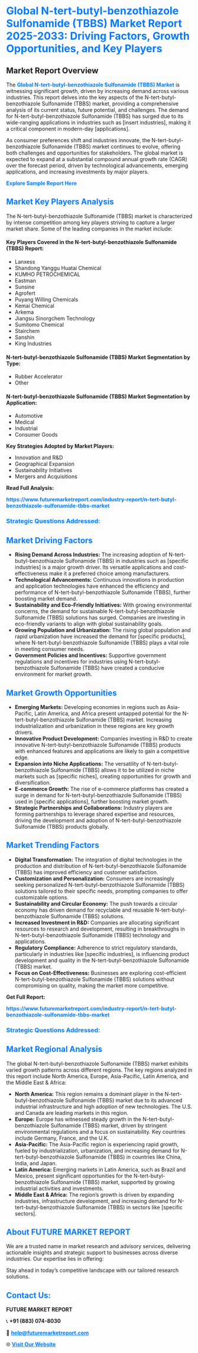 <h1 style="color: #007BFF;">Global N-tert-butyl-benzothiazole Sulfonamide (TBBS) Market Report 2025-2033: Driving Factors, Growth Opportunities, and Key Players</h1>

<section id="overview">
<h2>Market Report Overview</h2>
<p>The <a href="https://www.futuremarketreport.com/industry-report/n-tert-butyl-benzothiazole-sulfonamide-tbbs-market" style="color: #007BFF; text-decoration: none;"><strong>Global N-tert-butyl-benzothiazole Sulfonamide (TBBS) Market</strong></a> is witnessing significant growth, driven by increasing demand across various industries. This report delves into the key aspects of the N-tert-butyl-benzothiazole Sulfonamide (TBBS) market, providing a comprehensive analysis of its current status, future potential, and challenges. The demand for N-tert-butyl-benzothiazole Sulfonamide (TBBS) has surged due to its wide-ranging applications in industries such as [insert industries], making it a critical component in modern-day [applications].</p>
<p>As consumer preferences shift and industries innovate, the N-tert-butyl-benzothiazole Sulfonamide (TBBS) market continues to evolve, offering both challenges and opportunities for stakeholders. The global market is expected to expand at a substantial compound annual growth rate (CAGR) over the forecast period, driven by technological advancements, emerging applications, and increasing investments by major players.</p>
</section>

<section id="overview">
<p><a href="https://www.futuremarketreport.com/request-sample/reportId=114685" style="color: #007BFF; text-decoration: none;"><strong>Explore Sample Report Here</strong></a></p>
</section>

<section id="key-players">
<h2 style="color: #007BFF;">Market Key Players Analysis</h2>
<p>The N-tert-butyl-benzothiazole Sulfonamide (TBBS) market is characterized by intense competition among key players striving to capture a larger market share. Some of the leading companies in the market include:</p>
<h4>Key Players Covered in the N-tert-butyl-benzothiazole Sulfonamide (TBBS) Report:</h4>
<ul><li>Lanxess</li><li>Shandong Yanggu Huatai Chemical</li><li>KUMHO PETROCHEMICAL</li><li>Eastman</li><li>Sunsine</li><li>Agrofert</li><li>Puyang Willing Chemicals</li><li>Kemai Chemical</li><li>Arkema</li><li>Jiangsu Sinorgchem Technology</li><li>Sumitomo Chemical</li><li>Stairchem</li><li>Sanshin</li><li>King Industries</li></ul>
<h4>N-tert-butyl-benzothiazole Sulfonamide (TBBS) Market Segmentation by Type:</h4>
<ul><li>Rubber Accelerator</li><li>Other</li></ul>

<h4>N-tert-butyl-benzothiazole Sulfonamide (TBBS) Market Segmentation by Application:</h4>
<ul><li>Automotive</li><li>Medical</li><li>Industrial</li><li>Consumer Goods</li></ul>
<p><strong>Key Strategies Adopted by Market Players:</strong></p>
<ul>
<li>Innovation and R&D</li>
<li>Geographical Expansion</li>
<li>Sustainability Initiatives</li>
<li>Mergers and Acquisitions</li>
</ul>
</section>

<section>
<p><strong>Read Full Analysis: </strong></p><a href="https://www.futuremarketreport.com/industry-report/n-tert-butyl-benzothiazole-sulfonamide-tbbs-market" style="color: #007BFF; text-decoration: none;"><strong>https://www.futuremarketreport.com/industry-report/n-tert-butyl-benzothiazole-sulfonamide-tbbs-market</strong></a>
<h3 style="color: #007BFF;">Strategic Questions Addressed:</h3>
</section>

<section id="driving-factors">
<h2 style="color: #007BFF;">Market Driving Factors</h2>
<ul>
<li><strong>Rising Demand Across Industries:</strong> The increasing adoption of N-tert-butyl-benzothiazole Sulfonamide (TBBS) in industries such as [specific industries] is a major growth driver. Its versatile applications and cost-effectiveness make it a preferred choice among manufacturers.</li>
<li><strong>Technological Advancements:</strong> Continuous innovations in production and application technologies have enhanced the efficiency and performance of N-tert-butyl-benzothiazole Sulfonamide (TBBS), further boosting market demand.</li>
<li><strong>Sustainability and Eco-Friendly Initiatives:</strong> With growing environmental concerns, the demand for sustainable N-tert-butyl-benzothiazole Sulfonamide (TBBS) solutions has surged. Companies are investing in eco-friendly variants to align with global sustainability goals.</li>
<li><strong>Growing Population and Urbanization:</strong> The rising global population and rapid urbanization have increased the demand for [specific products], where N-tert-butyl-benzothiazole Sulfonamide (TBBS) plays a vital role in meeting consumer needs.</li>
<li><strong>Government Policies and Incentives:</strong> Supportive government regulations and incentives for industries using N-tert-butyl-benzothiazole Sulfonamide (TBBS) have created a conducive environment for market growth.</li>
</ul>
</section>

<section id="growth-opportunities">
<h2 style="color: #007BFF;">Market Growth Opportunities</h2>
<ul>
<li><strong>Emerging Markets:</strong> Developing economies in regions such as Asia-Pacific, Latin America, and Africa present untapped potential for the N-tert-butyl-benzothiazole Sulfonamide (TBBS) market. Increasing industrialization and urbanization in these regions are key growth drivers.</li>
<li><strong>Innovative Product Development:</strong> Companies investing in R&D to create innovative N-tert-butyl-benzothiazole Sulfonamide (TBBS) products with enhanced features and applications are likely to gain a competitive edge.</li>
<li><strong>Expansion into Niche Applications:</strong> The versatility of N-tert-butyl-benzothiazole Sulfonamide (TBBS) allows it to be utilized in niche markets such as [specific niches], creating opportunities for growth and diversification.</li>
<li><strong>E-commerce Growth:</strong> The rise of e-commerce platforms has created a surge in demand for N-tert-butyl-benzothiazole Sulfonamide (TBBS) used in [specific applications], further boosting market growth.</li>
<li><strong>Strategic Partnerships and Collaborations:</strong> Industry players are forming partnerships to leverage shared expertise and resources, driving the development and adoption of N-tert-butyl-benzothiazole Sulfonamide (TBBS) products globally.</li>
</ul>
</section>

<section id="trending-factors">
<h2 style="color: #007BFF;">Market Trending Factors</h2>
<ul>
<li><strong>Digital Transformation:</strong> The integration of digital technologies in the production and distribution of N-tert-butyl-benzothiazole Sulfonamide (TBBS) has improved efficiency and customer satisfaction.</li>
<li><strong>Customization and Personalization:</strong> Consumers are increasingly seeking personalized N-tert-butyl-benzothiazole Sulfonamide (TBBS) solutions tailored to their specific needs, prompting companies to offer customizable options.</li>
<li><strong>Sustainability and Circular Economy:</strong> The push towards a circular economy has driven demand for recyclable and reusable N-tert-butyl-benzothiazole Sulfonamide (TBBS) solutions.</li>
<li><strong>Increased Investment in R&D:</strong> Companies are allocating significant resources to research and development, resulting in breakthroughs in N-tert-butyl-benzothiazole Sulfonamide (TBBS) technology and applications.</li>
<li><strong>Regulatory Compliance:</strong> Adherence to strict regulatory standards, particularly in industries like [specific industries], is influencing product development and quality in the N-tert-butyl-benzothiazole Sulfonamide (TBBS) market.</li>
<li><strong>Focus on Cost-Effectiveness:</strong> Businesses are exploring cost-efficient N-tert-butyl-benzothiazole Sulfonamide (TBBS) solutions without compromising on quality, making the market more competitive.</li>
</ul>
</section>

<section>
<p><strong>Get Full Report: </strong></p><a href="https://www.futuremarketreport.com/industry-report/n-tert-butyl-benzothiazole-sulfonamide-tbbs-market" style="color: #007BFF; text-decoration: none;"><strong>https://www.futuremarketreport.com/industry-report/n-tert-butyl-benzothiazole-sulfonamide-tbbs-market</strong></a>
<h3 style="color: #007BFF;">Strategic Questions Addressed:</h3>
</section>


<section id="regional-analysis">
<h2 style="color: #007BFF;">Market Regional Analysis</h2>
<p>The global N-tert-butyl-benzothiazole Sulfonamide (TBBS) market exhibits varied growth patterns across different regions. The key regions analyzed in this report include North America, Europe, Asia-Pacific, Latin America, and the Middle East & Africa:</p>
<ul>
<li><strong>North America:</strong> This region remains a dominant player in the N-tert-butyl-benzothiazole Sulfonamide (TBBS) market due to its advanced industrial infrastructure and high adoption of new technologies. The U.S. and Canada are leading markets in this region.</li>
<li><strong>Europe:</strong> Europe has witnessed steady growth in the N-tert-butyl-benzothiazole Sulfonamide (TBBS) market, driven by stringent environmental regulations and a focus on sustainability. Key countries include Germany, France, and the U.K.</li>
<li><strong>Asia-Pacific:</strong> The Asia-Pacific region is experiencing rapid growth, fueled by industrialization, urbanization, and increasing demand for N-tert-butyl-benzothiazole Sulfonamide (TBBS) in countries like China, India, and Japan.</li>
<li><strong>Latin America:</strong> Emerging markets in Latin America, such as Brazil and Mexico, present significant opportunities for the N-tert-butyl-benzothiazole Sulfonamide (TBBS) market, supported by growing industrial activities and investments.</li>
<li><strong>Middle East & Africa:</strong> The region’s growth is driven by expanding industries, infrastructure development, and increasing demand for N-tert-butyl-benzothiazole Sulfonamide (TBBS) in sectors like [specific sectors].</li>
</ul>
</section>

<footer>
<h2 style="color: #007BFF;">About FUTURE MARKET REPORT</h2>
<p>We are a trusted name in market research and advisory services, delivering actionable insights and strategic support to businesses across diverse industries. Our expertise lies in offering:</p>

<p>Stay ahead in today’s competitive landscape with our tailored research solutions.</p>

<h2 style="color: #007BFF;">Contact Us:</h2>
<p><strong>FUTURE MARKET REPORT</strong></p>
<p>📞 <strong>+91 (883) 074-8030</strong></p>
<p>📧 <strong><a href="mailto:help@futuremarketreport.com" style="color: #007BFF;">help@futuremarketreport.com</a></strong></p>
<p>🌐 <strong><a href="https://www.futuremarketreport.com/" style="color: #007BFF;">Visit Our Website</a></strong></p>
</footer>